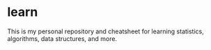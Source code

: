 # learn
This is my personal repository and cheatsheet for learning statistics, algorithms, data structures, and more.
